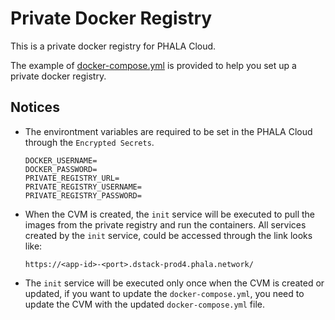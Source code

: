 # Private Docker Registry

This is a private docker registry for PHALA Cloud.

The example of [docker-compose.yml](docker-compose.yml) is provided to help you set up a private docker registry.

## Notices

- The environtment variables are required to be set in the PHALA Cloud through the `Encrypted Secrets`.

    ```
    DOCKER_USERNAME=
    DOCKER_PASSWORD=
    PRIVATE_REGISTRY_URL=
    PRIVATE_REGISTRY_USERNAME=
    PRIVATE_REGISTRY_PASSWORD=
    ```

- When the CVM is created, the `init` service will be executed to pull the images from the private registry and run the containers. All services created by the `init` service, could be accessed through the link looks like:

    ```
    https://<app-id>-<port>.dstack-prod4.phala.network/
    ```

- The `init` service will be executed only once when the CVM is created or updated, if you want to update the `docker-compose.yml`, you need to update the CVM with the updated `docker-compose.yml` file.
